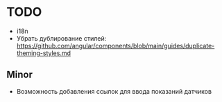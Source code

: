 TODO
====

- i18n
- Убрать дублирование стилей: https://github.com/angular/components/blob/main/guides/duplicate-theming-styles.md

## Minor

- Возможность добавления ссылок для ввода показаний датчиков
